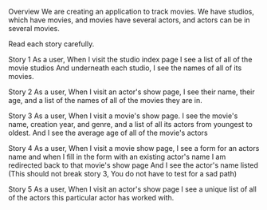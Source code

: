 Overview
We are creating an application to track movies. We have  studios, which have movies, and movies have several actors, and actors can be in several movies.

Read each story carefully.

Story 1
As a user, 
When I visit the studio index page
I see a list of all of the movie studios
And underneath each studio, I see the names of all of its movies.

Story 2
As a user,
When I visit an actor's show page,
I see their name, their age, and a list of the names of all of the movies they are in.

Story 3
As a user,
When I visit a movie's show page.
I see the movie's name, creation year, and genre,
and a list of all its actors from youngest to oldest.
And I see the average age of all of the movie's actors

Story 4
As a user,
When I visit a movie show page,
I see a form for an actors name
and when I fill in the form with an existing actor's name
I am redirected back to that movie's show page
And I see the actor's name listed
(This should not break story 3, You do not have to test for a sad path)

Story 5
As a user,
When I visit an actor's show page
I see a unique list of all of the actors this particular actor has worked with.
